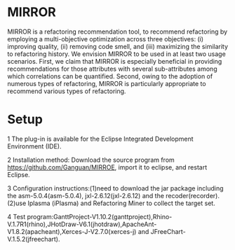 # MIRROR
MIRROR is a refactoring recommendation tool, to recommend refactoring by employing a multi-objective optimization across three objectives: (i) improving quality, (ii) removing code smell, and (iii) maximizing the similarity to refactoring history. We envision MIRROR to be used in at least two usage scenarios. First, we claim that MIRROR is especially beneficial in providing recommendations for those attributes with several sub-attributes among which correlations can be quantified. Second, owing to the adoption of numerous types of refactoring, MIRROR is particularly appropriate to recommend various types of refactoring.

# Setup
1 The plug-in is available for the Eclipse Integrated Development Environment (IDE).

2 Installation method: Download the source program from https://github.com/Ganguan/MIRROE, import it to eclipse, and restart Eclipse.

3 Configuration instructions:(1)need to download the jar package including the asm-5.0.4(asm-5.0.4), jxl-2.6.12(jxl-2.6.12) and the recoder(recorder). (2)use Iplasma (iPlasma) and Refactoring Miner to collect the target set.

4 Test program:GanttProject-V1.10.2(ganttproject),Rhino-V.1.7R1(rhino),JHotDraw-V6.1(jhotdraw),ApacheAnt-V1.8.2(apacheant),Xerces-J-V2.7.0(xerces-j) and JFreeChart-V.1.5.2(jfreechart).
